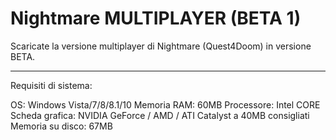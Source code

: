 # Nightmare MULTIPLAYER (BETA 1)
Scaricate la versione multiplayer di Nightmare (Quest4Doom)
in versione BETA.

-----------------------------------------------------------------------------
Requisiti di sistema:

OS:  Windows Vista/7/8/8.1/10
Memoria RAM:  60MB
Processore:   Intel CORE
Scheda grafica:   NVIDIA GeForce / AMD / ATI Catalyst a 40MB consigliati
Memoria su disco:   67MB
